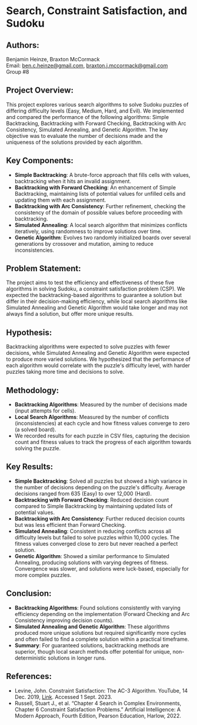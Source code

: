 # Search, Constraint Satisfaction, and Sudoku

## Authors: 
Benjamin Heinze, Braxton McCormack  
Email: ben.c.heinze@gmail.com, braxton.j.mccormack@gmail.com  
Group #8

## Project Overview:
This project explores various search algorithms to solve Sudoku puzzles of differing difficulty levels (Easy, Medium, Hard, and Evil). We implemented and compared the performance of the following algorithms: Simple Backtracking, Backtracking with Forward Checking, Backtracking with Arc Consistency, Simulated Annealing, and Genetic Algorithm. The key objective was to evaluate the number of decisions made and the uniqueness of the solutions provided by each algorithm.

## Key Components:
- **Simple Backtracking**: A brute-force approach that fills cells with values, backtracking when it hits an invalid assignment.
- **Backtracking with Forward Checking**: An enhancement of Simple Backtracking, maintaining lists of potential values for unfilled cells and updating them with each assignment.
- **Backtracking with Arc Consistency**: Further refinement, checking the consistency of the domain of possible values before proceeding with backtracking.
- **Simulated Annealing**: A local search algorithm that minimizes conflicts iteratively, using randomness to improve solutions over time.
- **Genetic Algorithm**: Evolves two randomly initialized boards over several generations by crossover and mutation, aiming to reduce inconsistencies.

## Problem Statement:
The project aims to test the efficiency and effectiveness of these five algorithms in solving Sudoku, a constraint satisfaction problem (CSP). We expected the backtracking-based algorithms to guarantee a solution but differ in their decision-making efficiency, while local search algorithms like Simulated Annealing and Genetic Algorithm would take longer and may not always find a solution, but offer more unique results.

## Hypothesis:
Backtracking algorithms were expected to solve puzzles with fewer decisions, while Simulated Annealing and Genetic Algorithm were expected to produce more varied solutions. We hypothesized that the performance of each algorithm would correlate with the puzzle's difficulty level, with harder puzzles taking more time and decisions to solve.

## Methodology:
- **Backtracking Algorithms**: Measured by the number of decisions made (input attempts for cells).
- **Local Search Algorithms**: Measured by the number of conflicts (inconsistencies) at each cycle and how fitness values converge to zero (a solved board).
- We recorded results for each puzzle in CSV files, capturing the decision count and fitness values to track the progress of each algorithm towards solving the puzzle.

## Key Results:
- **Simple Backtracking**: Solved all puzzles but showed a high variance in the number of decisions depending on the puzzle's difficulty. Average decisions ranged from 635 (Easy) to over 12,000 (Hard).
- **Backtracking with Forward Checking**: Reduced decision count compared to Simple Backtracking by maintaining updated lists of potential values.
- **Backtracking with Arc Consistency**: Further reduced decision counts but was less efficient than Forward Checking.
- **Simulated Annealing**: Consistent in reducing conflicts across all difficulty levels but failed to solve puzzles within 10,000 cycles. The fitness values converged close to zero but never reached a perfect solution.
- **Genetic Algorithm**: Showed a similar performance to Simulated Annealing, producing solutions with varying degrees of fitness. Convergence was slower, and solutions were luck-based, especially for more complex puzzles.

## Conclusion:
- **Backtracking Algorithms**: Found solutions consistently with varying efficiency depending on the implementation (Forward Checking and Arc Consistency improving decision counts).
- **Simulated Annealing and Genetic Algorithm**: These algorithms produced more unique solutions but required significantly more cycles and often failed to find a complete solution within a practical timeframe.
- **Summary**: For guaranteed solutions, backtracking methods are superior, though local search methods offer potential for unique, non-deterministic solutions in longer runs.

## References:
- Levine, John. Constraint Satisfaction: The AC-3 Algorithm. YouTube, 14 Dec. 2019, [Link](https://youtu.be/4cCS8rrYT14?si=MHB8XkCbzfEuxBrw). Accessed 1 Sept. 2023.
- Russell, Stuart J., et al. “Chapter 4 Search in Complex Environments, Chapter 6 Constraint Satisfaction Problems.” Artificial Intelligence: A Modern Approach, Fourth Edition, Pearson Education, Harlow, 2022.
